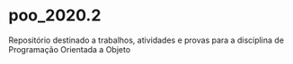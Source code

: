 # poo_2020.2
Repositório destinado a trabalhos, atividades e provas para a disciplina de Programação Orientada a Objeto
